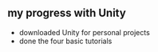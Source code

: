 my progress with Unity
----------------------

- downloaded Unity for personal projects
- done the four basic tutorials

